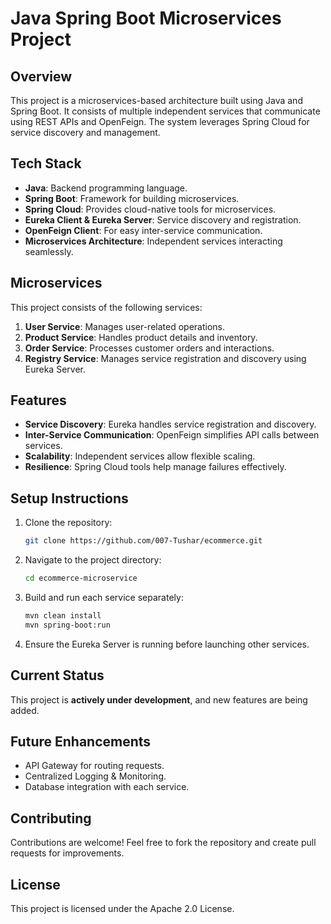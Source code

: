 # Java Spring Boot Microservices Project

## Overview
This project is a microservices-based architecture built using Java and Spring Boot. It consists of multiple independent services that communicate using REST APIs and OpenFeign. The system leverages Spring Cloud for service discovery and management.

## Tech Stack
- **Java**: Backend programming language.
- **Spring Boot**: Framework for building microservices.
- **Spring Cloud**: Provides cloud-native tools for microservices.
- **Eureka Client & Eureka Server**: Service discovery and registration.
- **OpenFeign Client**: For easy inter-service communication.
- **Microservices Architecture**: Independent services interacting seamlessly.

## Microservices
This project consists of the following services:
1. **User Service**: Manages user-related operations.
2. **Product Service**: Handles product details and inventory.
3. **Order Service**: Processes customer orders and interactions.
4. **Registry Service**: Manages service registration and discovery using Eureka Server.

## Features
- **Service Discovery**: Eureka handles service registration and discovery.
- **Inter-Service Communication**: OpenFeign simplifies API calls between services.
- **Scalability**: Independent services allow flexible scaling.
- **Resilience**: Spring Cloud tools help manage failures effectively.

## Setup Instructions
1. Clone the repository:
   ```sh
   git clone https://github.com/007-Tushar/ecommerce.git
   ```
2. Navigate to the project directory:
   ```sh
   cd ecommerce-microservice
   ```
3. Build and run each service separately:
   ```sh
   mvn clean install
   mvn spring-boot:run
   ```
4. Ensure the Eureka Server is running before launching other services.

## Current Status
This project is **actively under development**, and new features are being added.

## Future Enhancements
- API Gateway for routing requests.
- Centralized Logging & Monitoring.
- Database integration with each service.

## Contributing
Contributions are welcome! Feel free to fork the repository and create pull requests for improvements.

## License
This project is licensed under the Apache 2.0 License.


